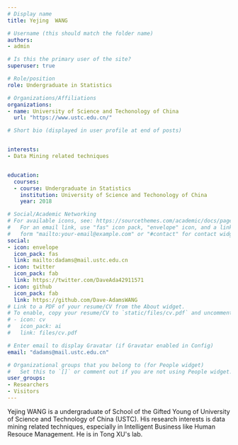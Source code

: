 ```yaml
---
# Display name
title: Yejing  WANG

# Username (this should match the folder name)
authors:
- admin

# Is this the primary user of the site?
superuser: true

# Role/position
role: Undergraduate in Statistics

# Organizations/Affiliations
organizations:
- name: University of Science and Techonology of China 
  url: "https://www.ustc.edu.cn/"

# Short bio (displayed in user profile at end of posts)


interests:
- Data Mining related techniques


education:
  courses:
  - course: Undergraduate in Statistics
    institution: University of Science and Techonology of China
    year: 2018

# Social/Academic Networking
# For available icons, see: https://sourcethemes.com/academic/docs/page-builder/#icons
#   For an email link, use "fas" icon pack, "envelope" icon, and a link in the
#   form "mailto:your-email@example.com" or "#contact" for contact widget.
social:
- icon: envelope
  icon_pack: fas
  link: mailto:dadams@mail.ustc.edu.cn
- icon: twitter
  icon_pack: fab
  link: https://twitter.com/DaveAda42911571
- icon: github
  icon_pack: fab
  link: https://github.com/Dave-AdamsWANG
# Link to a PDF of your resume/CV from the About widget.
# To enable, copy your resume/CV to `static/files/cv.pdf` and uncomment the lines below.
# - icon: cv
#   icon_pack: ai
#   link: files/cv.pdf

# Enter email to display Gravatar (if Gravatar enabled in Config)
email: "dadams@mail.ustc.edu.cn"

# Organizational groups that you belong to (for People widget)
#   Set this to `[]` or comment out if you are not using People widget.
user_groups:
- Researchers
- Visitors
---
```


Yejing WANG is a undergraduate of School of the Gifted Young of University of Science and Technology of China (USTC). His research interests is data mining related techniques, especially in Intelligent Business like Human Resouce Management. He is in Tong XU's lab.
